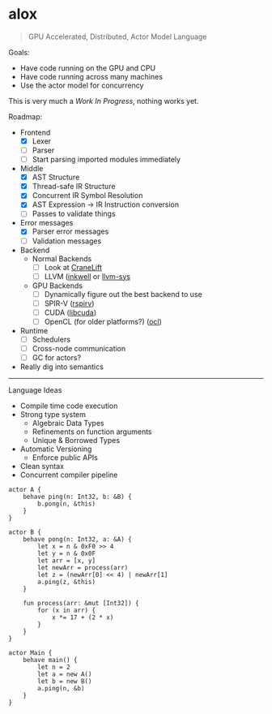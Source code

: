 # alox

> GPU Accelerated, Distributed, Actor Model Language

Goals:

* Have code running on the GPU and CPU
* Have code running across many machines
* Use the actor model for concurrency

This is very much a _Work In Progress_, nothing works yet.

Roadmap:

* Frontend
    * [x] Lexer
    * [ ] Parser
    * [ ] Start parsing imported modules immediately
* Middle
    * [x] AST Structure
    * [x] Thread-safe IR Structure
    * [x] Concurrent IR Symbol Resolution
    * [x] AST Expression -> IR Instruction conversion
    * [ ] Passes to validate things
* Error messages
    * [x] Parser error messages
    * [ ] Validation messages
* Backend
    * Normal Backends
        * [ ] Look at [CraneLift](https://github.com/CraneStation/CraneLift)
        * [ ] LLVM ([inkwell](https://github.com/TheDan64/inkwell) or [llvm-sys](https://crates.io/crates/llvm-sys)
    * GPU Backends
        * [ ] Dynamically figure out the best backend to use
        * [ ] SPIR-V ([rspirv](https://github.com/gfx-rs/rspirv))
        * [ ] CUDA ([libcuda](https://github.com/peterhj/libcuda]))
        * [ ] OpenCL (for older platforms?) ([ocl](https://github.com/cogciprocate/ocl))
* Runtime
    * [ ] Schedulers
    * [ ] Cross-node communication
    * [ ] GC for actors?
* Really dig into semantics
---

Language Ideas

* Compile time code execution
* Strong type system
    * Algebraic Data Types
    * Refinements on function arguments
    * Unique & Borrowed Types
* Automatic Versioning
    * Enforce public APIs
* Clean syntax
* Concurrent compiler pipeline

```pony
actor A {
    behave ping(n: Int32, b: &B) {
        b.pong(n, &this)
    }
}

actor B {
    behave pong(n: Int32, a: &A) {
        let x = n & 0xF0 >> 4
        let y = n & 0x0F
        let arr = [x, y]
        let newArr = process(arr)
        let z = (newArr[0] << 4) | newArr[1]
        a.ping(z, &this)
    }

    fun process(arr: &mut [Int32]) {
        for (x in arr) {
            x *= 17 + (2 * x)
        }
    }
}

actor Main {
    behave main() {
        let n = 2
        let a = new A()
        let b = new B()
        a.ping(n, &b)
    }
}
```
